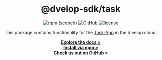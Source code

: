 <div align="center">

  <h1>@dvelop-sdk/task</h1>

  <img alt="npm (scoped)" src="https://img.shields.io/npm/v/@dvelop-sdk/task?style=for-the-badge">

  <img alt="GitHub" src="https://img.shields.io/badge/GitHub-dvelop--sdk--node-%23ff0844?logo=github&style=for-the-badge">

  <img alt="license" src="https://img.shields.io/github/license/d-velop/dvelop-sdk-node?style=for-the-badge">

  </br>

  <p>This package contains functionality for the <a href="https://developer.d-velop.de/documentation/taskapp/en">Task-App</a> in the d.velop cloud.</p>

  <a href="https://d-velop.github.io/dvelop-sdk-node/modules/task.html"><strong>Explore the docs »</strong></a>
  </br>
  <a href="https://www.npmjs.com/package/@dvelop-sdk/task"><strong>Install via npm »</strong></a>
  </br>
  <a href="https://github.com/d-velop/dvelop-sdk-node"><strong>Check us out on GitHub »</strong></a>

</div>
